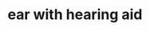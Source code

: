 ---
layout: smileys&emotion
title: ear with hearing aid
emoji: ear_with_hearing_aid
permalink: 🦻.html
image: assets/img/3moji/ear_with_hearing_aid.png
---